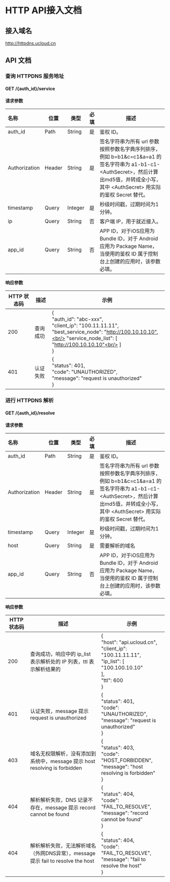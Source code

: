 # HTTP API接入文档

## 接入域名

http://httpdns.ucloud.cn

## API 文档

### 查询 HTTPDNS 服务地址

#### GET /{auth_id}/service

**请求参数**

| 名称          | 位置   | 类型    | 必填 | 描述                                                         |
| :------------ | ------ | ------- | ---- | ------------------------------------------------------------ |
| auth_id       | Path   | String  | 是   | 鉴权 ID。                                                    |
| Authorization | Header | String  | 是   | 签名字符串为所有 url 参数按照参数名字典序列排序，例如 b=b1&c=c1&a=a1 的签名字符串为 a1-b1-c1-\<AuthSecret\>，然后计算出md5值，并转成全小写，其中 \<AuthSecret\> 用实际的鉴权 Secret 替代。 |
| timestamp     | Query  | Integer | 是   | 秒级时间戳，过期时间为1分钟。                                |
| ip            | Query  | String  | 否   | 客户端 IP，用于就近接入。                                    |
| app_id        | Query  | String  | 否   | APP ID，对于iOS应用为 Bundle ID，对于 Android 应用为 Package Name，当使用的鉴权 ID 属于控制台上创建的应用时，该参数必填。 |

**响应参数**

| HTTP 状态码 | 描述     | 示例                                                         |
| ----------- | -------- | ------------------------------------------------------------ |
| 200         | 查询成功 | {<br/>  "auth_id": "abc-xxx",<br/>  "client_ip": "100.11.11.11",<br/>  "best_service_node": "http://100.10.10.10",<br/>  "service_node_list": [<br/>    "http://100.10.10.10"<br/>  ]<br/>} |
| 401         | 认证失败 | {<br/>  "status": 401,<br/>  "code": "UNAUTHORIZED",<br/>  "message": "request is unauthorized"<br/>} |

### 进行 HTTPDNS 解析

#### GET /{auth_id}/resolve

**请求参数**

| 名称          | 位置   | 类型    | 必填 | 描述                                                         |
| :------------ | ------ | ------- | ---- | ------------------------------------------------------------ |
| auth_id       | Path   | String  | 是   | 鉴权 ID。                                                    |
| Authorization | Header | String  | 是   | 签名字符串为所有 url 参数按照参数名字典序列排序，例如 b=b1&c=c1&a=a1 的签名字符串为 a1-b1-c1-\<AuthSecret\>，然后计算出md5值，并转成全小写，其中 \<AuthSecret\> 用实际的鉴权 Secret 替代。 |
| timestamp     | Query  | Integer | 是   | 秒级时间戳，过期时间为1分钟。                                |
| host          | Query  | String  | 是   | 需要解析的域名                                               |
| app_id        | Query  | String  | 否   | APP ID，对于iOS应用为 Bundle ID，对于 Android 应用为 Package Name，当使用的鉴权 ID 属于控制台上创建的应用时，该参数必填。 |

**响应参数**

| HTTP 状态码 | 描述                                                         | 示例                                                         |
| ----------- | ------------------------------------------------------------ | ------------------------------------------------------------ |
| 200         | 查询成功，响应中的 ip_list 表示解析处的 IP 列表，ttl 表示解析结果的 | {<br/>  "host": "api.ucloud.cn",<br/>  "client_ip": "100.11.11.11",<br/>  "ip_list": [<br/>    "100.100.10.10"<br/>  ],<br/>  "ttl": 600<br/>} |
| 401         | 认证失败，message 提示 request is unauthorized               | {<br/>  "status": 401,<br/>  "code": "UNAUTHORIZED",<br/>  "message": "request is unauthorized"<br/>} |
| 403         | 域名无权限解析，没有添加到系统中，message 提示 host resolving is forbidden | {<br/>  "status": 403,<br/>  "code": "HOST_FORBIDDEN",<br/>  "message": "host resolving is forbidden"<br/>} |
| 404         | 解析解析失败，DNS 记录不存在，message 提示 record cannot be found | {<br/>  "status": 404,<br/>  "code": "FAIL_TO_RESOLVE",<br/>  "message": "record cannot be found"<br/>} |
| 404         | 解析解析失败，无法解析域名（外网DNS异常），message 提示 fail to resolve the host | {<br/>  "status": 404,<br/>  "code": "FAIL_TO_RESOLVE",<br/>  "message": "fail to resolve the host"<br/>} |


